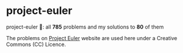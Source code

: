 # project-euler
project-euler 🔢: all **785** problems and my solutions to **80** of them

The problems on [Project Euler](https://projecteuler.net/) website are used here under a Creative Commons (CC) Licence.

